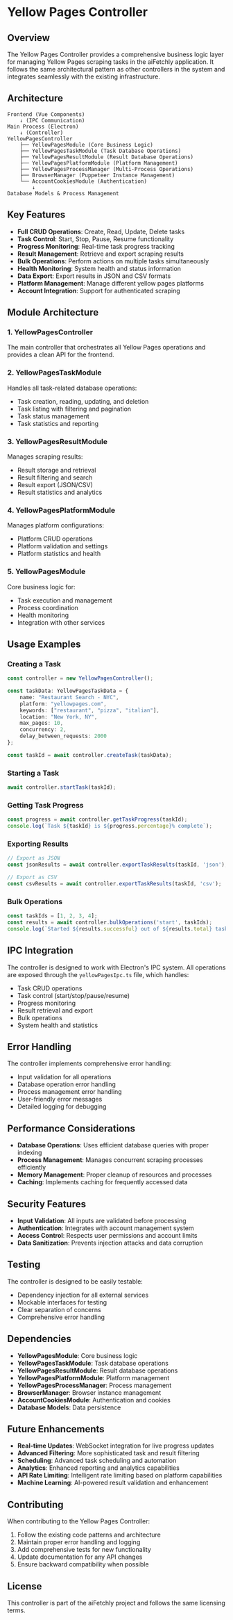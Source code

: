 # Yellow Pages Controller

## Overview

The Yellow Pages Controller provides a comprehensive business logic layer for managing Yellow Pages scraping tasks in the aiFetchly application. It follows the same architectural pattern as other controllers in the system and integrates seamlessly with the existing infrastructure.

## Architecture

```
Frontend (Vue Components)
    ↓ (IPC Communication)
Main Process (Electron)
    ↓ (Controller)
YellowPagesController
    ├── YellowPagesModule (Core Business Logic)
    ├── YellowPagesTaskModule (Task Database Operations)
    ├── YellowPagesResultModule (Result Database Operations)
    ├── YellowPagesPlatformModule (Platform Management)
    ├── YellowPagesProcessManager (Multi-Process Operations)
    ├── BrowserManager (Puppeteer Instance Management)
    └── AccountCookiesModule (Authentication)
        ↓
Database Models & Process Management
```

## Key Features

- **Full CRUD Operations**: Create, Read, Update, Delete tasks
- **Task Control**: Start, Stop, Pause, Resume functionality
- **Progress Monitoring**: Real-time task progress tracking
- **Result Management**: Retrieve and export scraping results
- **Bulk Operations**: Perform actions on multiple tasks simultaneously
- **Health Monitoring**: System health and status information
- **Data Export**: Export results in JSON and CSV formats
- **Platform Management**: Manage different yellow pages platforms
- **Account Integration**: Support for authenticated scraping

## Module Architecture

### 1. YellowPagesController
The main controller that orchestrates all Yellow Pages operations and provides a clean API for the frontend.

### 2. YellowPagesTaskModule
Handles all task-related database operations:
- Task creation, reading, updating, and deletion
- Task listing with filtering and pagination
- Task status management
- Task statistics and reporting

### 3. YellowPagesResultModule
Manages scraping results:
- Result storage and retrieval
- Result filtering and search
- Result export (JSON/CSV)
- Result statistics and analytics

### 4. YellowPagesPlatformModule
Manages platform configurations:
- Platform CRUD operations
- Platform validation and settings
- Platform statistics and health

### 5. YellowPagesModule
Core business logic for:
- Task execution and management
- Process coordination
- Health monitoring
- Integration with other services

## Usage Examples

### Creating a Task
```typescript
const controller = new YellowPagesController();

const taskData: YellowPagesTaskData = {
    name: "Restaurant Search - NYC",
    platform: "yellowpages.com",
    keywords: ["restaurant", "pizza", "italian"],
    location: "New York, NY",
    max_pages: 10,
    concurrency: 2,
    delay_between_requests: 2000
};

const taskId = await controller.createTask(taskData);
```

### Starting a Task
```typescript
await controller.startTask(taskId);
```

### Getting Task Progress
```typescript
const progress = await controller.getTaskProgress(taskId);
console.log(`Task ${taskId} is ${progress.percentage}% complete`);
```

### Exporting Results
```typescript
// Export as JSON
const jsonResults = await controller.exportTaskResults(taskId, 'json');

// Export as CSV
const csvResults = await controller.exportTaskResults(taskId, 'csv');
```

### Bulk Operations
```typescript
const taskIds = [1, 2, 3, 4];
const results = await controller.bulkOperations('start', taskIds);
console.log(`Started ${results.successful} out of ${results.total} tasks`);
```

## IPC Integration

The controller is designed to work with Electron's IPC system. All operations are exposed through the `yellowPagesIpc.ts` file, which handles:

- Task CRUD operations
- Task control (start/stop/pause/resume)
- Progress monitoring
- Result retrieval and export
- Bulk operations
- System health and statistics

## Error Handling

The controller implements comprehensive error handling:
- Input validation for all operations
- Database operation error handling
- Process management error handling
- User-friendly error messages
- Detailed logging for debugging

## Performance Considerations

- **Database Operations**: Uses efficient database queries with proper indexing
- **Process Management**: Manages concurrent scraping processes efficiently
- **Memory Management**: Proper cleanup of resources and processes
- **Caching**: Implements caching for frequently accessed data

## Security Features

- **Input Validation**: All inputs are validated before processing
- **Authentication**: Integrates with account management system
- **Access Control**: Respects user permissions and account limits
- **Data Sanitization**: Prevents injection attacks and data corruption

## Testing

The controller is designed to be easily testable:
- Dependency injection for all external services
- Mockable interfaces for testing
- Clear separation of concerns
- Comprehensive error handling

## Dependencies

- **YellowPagesModule**: Core business logic
- **YellowPagesTaskModule**: Task database operations
- **YellowPagesResultModule**: Result database operations
- **YellowPagesPlatformModule**: Platform management
- **YellowPagesProcessManager**: Process management
- **BrowserManager**: Browser instance management
- **AccountCookiesModule**: Authentication and cookies
- **Database Models**: Data persistence

## Future Enhancements

- **Real-time Updates**: WebSocket integration for live progress updates
- **Advanced Filtering**: More sophisticated task and result filtering
- **Scheduling**: Advanced task scheduling and automation
- **Analytics**: Enhanced reporting and analytics capabilities
- **API Rate Limiting**: Intelligent rate limiting based on platform capabilities
- **Machine Learning**: AI-powered result validation and enhancement

## Contributing

When contributing to the Yellow Pages Controller:

1. Follow the existing code patterns and architecture
2. Maintain proper error handling and logging
3. Add comprehensive tests for new functionality
4. Update documentation for any API changes
5. Ensure backward compatibility when possible

## License

This controller is part of the aiFetchly project and follows the same licensing terms.
